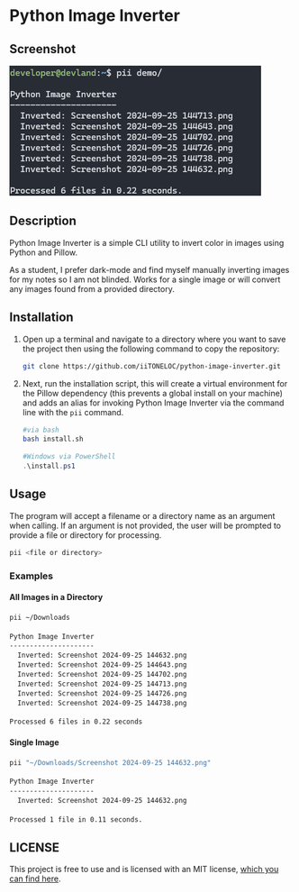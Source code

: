 # Python Image Inverter

## Screenshot

![Screenshot of PII](./screenshot.png)

## Description

Python Image Inverter is a simple CLI utility to invert color in images using Python and Pillow.

As a student, I prefer dark-mode and find myself manually inverting images for my notes so I am not blinded. Works for a single image or will convert any images found from a provided directory.

## Installation

1.  Open up a terminal and navigate to a directory where you want to save the project then using the following command to copy the repository:

    ```bash
    git clone https://github.com/iiTONELOC/python-image-inverter.git
    ```

2.  Next, run the installation script, this will create a virtual environment for the Pillow dependency (this prevents a global install on your machine) and adds an alias for invoking Python Image Inverter via the command line with the `pii` command.

    ```bash
    #via bash
    bash install.sh
    ```

    ```powershell
    #Windows via PowerShell
    .\install.ps1
    ```

## Usage

The program will accept a filename or a directory name as an argument when calling. If an argument is not provided, the user will be prompted to provide a file or directory for processing.

```bash
pii <file or directory>
```

### Examples

#### All Images in a Directory

```bash
pii ~/Downloads

Python Image Inverter
---------------------
  Inverted: Screenshot 2024-09-25 144632.png
  Inverted: Screenshot 2024-09-25 144643.png
  Inverted: Screenshot 2024-09-25 144702.png
  Inverted: Screenshot 2024-09-25 144713.png
  Inverted: Screenshot 2024-09-25 144726.png
  Inverted: Screenshot 2024-09-25 144738.png

Processed 6 files in 0.22 seconds
```

#### Single Image

```bash
pii "~/Downloads/Screenshot 2024-09-25 144632.png"

Python Image Inverter
---------------------
  Inverted: Screenshot 2024-09-25 144632.png

Processed 1 file in 0.11 seconds.
```


## LICENSE

This project is free to use and is licensed with an MIT license, [which you can find here](./LICENSE).
